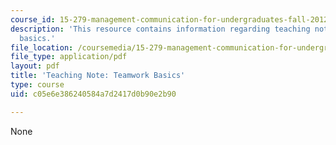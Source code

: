 ```yaml
---
course_id: 15-279-management-communication-for-undergraduates-fall-2012
description: 'This resource contains information regarding teaching note: teamwork
  basics.'
file_location: /coursemedia/15-279-management-communication-for-undergraduates-fall-2012/c05e6e386240584a7d2417d0b90e2b90_MIT15_279F12_tmwrkBasics.pdf
file_type: application/pdf
layout: pdf
title: 'Teaching Note: Teamwork Basics'
type: course
uid: c05e6e386240584a7d2417d0b90e2b90

---
```

None
